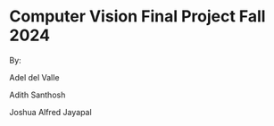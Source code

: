# Computer Vision Final Project Fall 2024

By: 

Adel del Valle

Adith Santhosh

Joshua Alfred Jayapal
